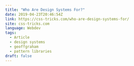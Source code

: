 ```yaml
---
title: "Who Are Design Systems For?"
date: 2019-04-23T20:46:54Z
link: https://css-tricks.com/who-are-design-systems-for/
site: css-tricks.com
language: Webdev
tags:
  - Article
  - design systems
  - geoffgraham
  - pattern libraries
draft: false
---
```


